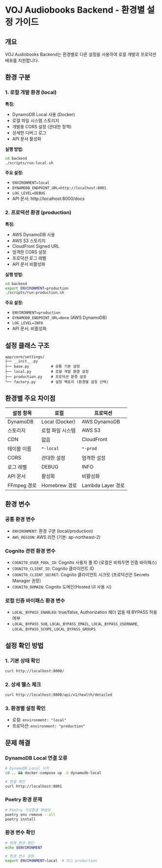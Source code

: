 # VOJ Audiobooks Backend - 환경별 설정 가이드

## 개요

VOJ Audiobooks Backend는 환경별로 다른 설정을 사용하여 로컬 개발과 프로덕션 배포를 지원합니다.

## 환경 구분

### 1. 로컬 개발 환경 (local)

**특징:**
- DynamoDB Local 사용 (Docker)
- 로컬 파일 시스템 스토리지
- 개발용 CORS 설정 (관대한 정책)
- 상세한 디버그 로그
- API 문서 활성화

**실행 방법:**
```bash
cd backend
./scripts/run-local.sh
```

**주요 설정:**
- `ENVIRONMENT=local`
- `DYNAMODB_ENDPOINT_URL=http://localhost:8001`
- `LOG_LEVEL=DEBUG`
- API 문서: http://localhost:8000/docs

### 2. 프로덕션 환경 (production)

**특징:**
- AWS DynamoDB 사용
- AWS S3 스토리지
- CloudFront Signed URL
- 엄격한 CORS 설정
- 프로덕션 로그 레벨
- API 문서 비활성화

**실행 방법:**
```bash
cd backend
export ENVIRONMENT=production
./scripts/run-production.sh
```

**주요 설정:**
- `ENVIRONMENT=production`
- `DYNAMODB_ENDPOINT_URL=None` (AWS DynamoDB)
- `LOG_LEVEL=INFO`
- API 문서: 비활성화

## 설정 클래스 구조

```
app/core/settings/
├── __init__.py
├── base.py          # 공통 기본 설정
├── local.py         # 로컬 개발 환경 설정
├── production.py    # 프로덕션 환경 설정
└── factory.py       # 설정 팩토리 (환경별 설정 선택)
```

## 환경별 주요 차이점

| 설정 항목 | 로컬 | 프로덕션 |
|-----------|------|----------|
| DynamoDB | Local (Docker) | AWS DynamoDB |
| 스토리지 | 로컬 파일 시스템 | AWS S3 |
| CDN | 없음 | CloudFront |
| 테이블 이름 | `*-local` | `*-prod` |
| CORS | 관대한 설정 | 엄격한 설정 |
| 로그 레벨 | DEBUG | INFO |
| API 문서 | 활성화 | 비활성화 |
| FFmpeg 경로 | Homebrew 경로 | Lambda Layer 경로 |

## 환경 변수

### 공통 환경 변수
- `ENVIRONMENT`: 환경 구분 (local/production)
- `AWS_REGION`: AWS 리전 (기본: ap-northeast-2)

### Cognito 관련 환경 변수
- `COGNITO_USER_POOL_ID`: Cognito 사용자 풀 ID (로컬은 비워두면 인증 바이패스)
- `COGNITO_CLIENT_ID`: Cognito 클라이언트 ID
- `COGNITO_CLIENT_SECRET`: Cognito 클라이언트 시크릿 (프로덕션은 Secrets Manager 권장)
- `COGNITO_DOMAIN`: Cognito 도메인(Hosted UI 사용 시)

### 로컬 인증 바이패스 환경 변수
- `LOCAL_BYPASS_ENABLED`: true/false, Authorization 헤더 없을 때 BYPASS 허용 여부
- `LOCAL_BYPASS_SUB`, `LOCAL_BYPASS_EMAIL`, `LOCAL_BYPASS_USERNAME`, `LOCAL_BYPASS_SCOPE`, `LOCAL_BYPASS_GROUPS`

## 설정 확인 방법

### 1. 기본 상태 확인
```bash
curl http://localhost:8000/
```

### 2. 상세 헬스 체크
```bash
curl http://localhost:8000/api/v1/health/detailed
```

### 3. 환경별 설정 확인
- 로컬: `environment: "local"`
- 프로덕션: `environment: "production"`

## 문제 해결

### DynamoDB Local 연결 오류
```bash
# DynamoDB Local 시작
cd .. && docker-compose up -d dynamodb-local

# 연결 확인
curl http://localhost:8001
```

### Poetry 환경 문제
```bash
# Poetry 가상환경 재생성
poetry env remove --all
poetry install
```

### 환경 변수 확인
```bash
# 현재 환경 확인
echo $ENVIRONMENT

# 환경 변수 설정
export ENVIRONMENT=local  # 또는 production
```

